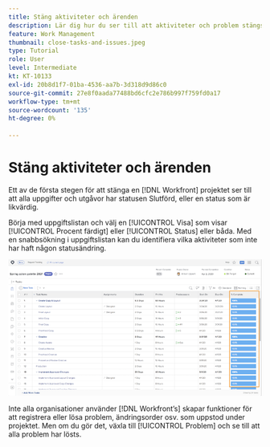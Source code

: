 ```yaml
---
title: Stäng aktiviteter och ärenden
description: Lär dig hur du ser till att aktiviteter och problem stängs innan du stänger ett projekt i [!DNL  Workfront].
feature: Work Management
thumbnail: close-tasks-and-issues.jpeg
type: Tutorial
role: User
level: Intermediate
kt: KT-10133
exl-id: 20b8d1f7-01ba-4536-aa7b-3d318d9d86c0
source-git-commit: 27e8f0aada77488bd6cfc2e786b997f759fd0a17
workflow-type: tm+mt
source-wordcount: '135'
ht-degree: 0%

---
```


# Stäng aktiviteter och ärenden

Ett av de första stegen för att stänga en [!DNL Workfront] projektet ser till att alla uppgifter och utgåvor har statusen Slutförd, eller en status som är likvärdig.

Börja med uppgiftslistan och välj en [!UICONTROL Visa] som visar [!UICONTROL Procent färdigt] eller [!UICONTROL Status] eller båda. Med en snabbsökning i uppgiftslistan kan du identifiera vilka aktiviteter som inte har haft någon statusändring.

![Projektvisning [!UICONTROL Procent färdigt] kolumn](assets/planner-fund-close-tasks-and-issues.png)

Inte alla organisationer använder [!DNL Workfront’s] skapar funktioner för att registrera eller lösa problem, ändringsorder osv. som uppstod under projektet. Men om du gör det, växla till [!UICONTROL Problem] och se till att alla problem har lösts.

<!---
learn more
Update task status
Issue statuses
--->
